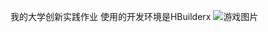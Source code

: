 我的大学创新实践作业
使用的开发环境是HBuilderx
![游戏图片](![6](https://github.com/user-attachments/assets/9862d498-4da9-434a-83b0-0883ecd8536f)
)

